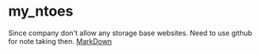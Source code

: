 # my_ntoes

Since company don't allow any storage base websites. Need to use github for note taking then. 
[MarkDown](https://guides.github.com/features/mastering-markdown/)
